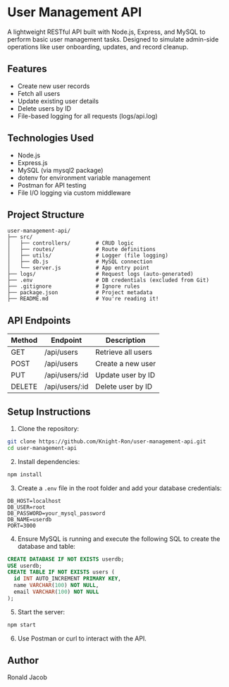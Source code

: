 # User Management API

A lightweight RESTful API built with Node.js, Express, and MySQL to perform basic user management tasks. Designed to simulate admin-side operations like user onboarding, updates, and record cleanup.


## Features

* Create new user records
* Fetch all users
* Update existing user details
* Delete users by ID
* File-based logging for all requests (logs/api.log)

## Technologies Used

* Node.js
* Express.js
* MySQL (via mysql2 package)
* dotenv for environment variable management
* Postman for API testing
* File I/O logging via custom middleware

## Project Structure

```
user-management-api/
├── src/
│   ├── controllers/        # CRUD logic
│   ├── routes/             # Route definitions
│   ├── utils/              # Logger (file logging)
│   ├── db.js               # MySQL connection
│   └── server.js           # App entry point
├── logs/                   # Request logs (auto-generated)
├── .env                    # DB credentials (excluded from Git)
├── .gitignore              # Ignore rules
├── package.json            # Project metadata
├── README.md               # You're reading it!

```

## API Endpoints

| Method | Endpoint        | Description        |
| ------ | --------------- | ------------------ |
| GET    | /api/users      | Retrieve all users |
| POST   | /api/users      | Create a new user  |
| PUT    | /api/users/:id | Update user by ID  |
| DELETE | /api/users/:id | Delete user by ID  |

## Setup Instructions

1. Clone the repository:

```bash
git clone https://github.com/Knight-Ron/user-management-api.git
cd user-management-api
```

2. Install dependencies:

```bash
npm install
```

3. Create a `.env` file in the root folder and add your database credentials:

```env
DB_HOST=localhost
DB_USER=root
DB_PASSWORD=your_mysql_password
DB_NAME=userdb
PORT=3000
```

4. Ensure MySQL is running and execute the following SQL to create the database and table:

```sql
CREATE DATABASE IF NOT EXISTS userdb;
USE userdb;
CREATE TABLE IF NOT EXISTS users (
  id INT AUTO_INCREMENT PRIMARY KEY,
  name VARCHAR(100) NOT NULL,
  email VARCHAR(100) NOT NULL
);
```

5. Start the server:

```bash
npm start
```

6. Use Postman or curl to interact with the API.

## Author

Ronald Jacob
